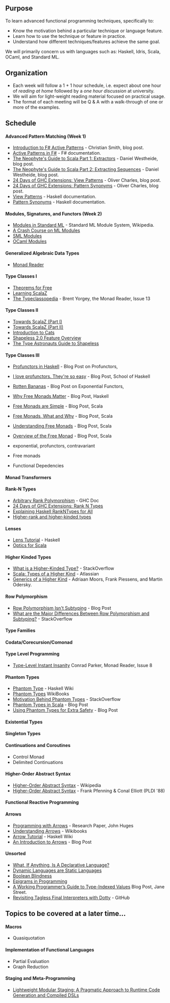 ## Purpose

To learn advanced functional programming techniques, specifically to:

- Know the motivation behind a particular technique or language feature.
- Learn how to use the technique or feature in practice.
- Understand how different techniques/features achieve the same goal. 

We will primarily concern us with languages such as: Haskell, Idris, Scala, OCaml, and Standard ML.

## Organization

- Each week will follow a 1 + 1 hour schedule, i.e. expect about one hour of *reading at home* followed by a *one hour discussion* at university.
- We will aim for light-weight reading material focused on practical usage.
- The format of each meeting will be Q & A with a walk-through of one or more of the examples.

## Schedule

#### Advanced Pattern Matching (Week 1)

- [Introduction to F# Active Patterns](https://blogs.msdn.microsoft.com/chrsmith/2008/02/21/introduction-to-f-active-patterns/) - Christian Smith, blog post.
- [Active Patterns in F#](https://docs.microsoft.com/en-us/dotnet/articles/fsharp/language-reference/active-patterns) - F# documentation.
- [The Neophyte's Guide to Scala Part 1: Extractors](http://danielwestheide.com/blog/2012/11/21/the-neophytes-guide-to-scala-part-1-extractors.html) - Daniel Westheide, blog post.
- [The Neophyte's Guide to Scala Part 2: Extracting Sequences](http://danielwestheide.com/blog/2012/11/28/the-neophytes-guide-to-scala-part-2-extracting-sequences.html) - Daniel Westheide, blog post.
- [24 Days of GHC Extensions: View Patterns](https://ocharles.org.uk/blog/posts/2014-12-02-view-patterns.html) - Oliver Charles, blog post.
- [24 Days of GHC Extensions: Pattern Synonyms](https://ocharles.org.uk/blog/posts/2014-12-03-pattern-synonyms.html)  - Oliver Charles, blog post.
- [View Patterns](https://downloads.haskell.org/~ghc/8.0.1/docs/html/users_guide/glasgow_exts.html#view-patterns) - Haskell documentation.
- [Pattern Synonyms](https://downloads.haskell.org/~ghc/8.0.1/docs/html/users_guide/glasgow_exts.html#pattern-synonyms) - Haskell documentation.

#### Modules, Signatures, and Functors (Week 2)

- [Modules in Standard ML](https://en.wikipedia.org/wiki/Standard_ML#Module_system) - Standard ML Module System, Wikipedia.
- [A Crash Course on ML Modules](http://jozefg.bitbucket.org/posts/2015-01-08-modules.html)
- [SML Modules](http://homepages.inf.ed.ac.uk/mfourman/teaching/mlCourse/notes/sml-modules.html)
- [OCaml Modules](https://ocaml.org/learn/tutorials/modules.html)

#### Generalized Algebraic Data Types 

- [Monad Reader](https://themonadreader.files.wordpress.com/2013/08/issue221.pdf)

#### Type Classes I

- [Theorems for Free](http://www.cs.sfu.ca/CourseCentral/831/burton/Notes/July14/free.pdf)
- [Learning ScalaZ](http://eed3si9n.com/learning-scalaz/index.html)
- [The Typeclassopedia](https://wiki.haskell.org/wikiupload/8/85/TMR-Issue13.pdf) - Brent Yorgey, the Monad Reader, Issue 13

#### Type Classes II

- [Towards ScalaZ (Part I)](http://typelevel.org/blog/2013/10/13/towards-scalaz-1.html)
- [Towards ScalaZ (Part II)](http://typelevel.org/blog/2013/12/15/towards-scalaz-2.html)
- [Introduction to Cats](http://underscore.io/blog/posts/2015/06/10/an-introduction-to-cats.html)
- [Shapeless 2.0 Feature Overview](https://github.com/milessabin/shapeless/wiki/Feature-overview:-shapeless-2.0.0)
- [The Type Astronauts Guide to Shapeless](https://github.com/underscoreio/shapeless-guide/blob/develop/dist/shapeless-guide.pdf)

#### Type Classes III

- [Profunctors in Haskell](http://blog.sigfpe.com/2011/07/profunctors-in-haskell.html) - Blog Post on Profunctors,
- [I love profunctors. They're so easy](https://www.schoolofhaskell.com/school/to-infinity-and-beyond/pick-of-the-week/profunctors) - Blog Post, School of Haskell
- [Rotten Bananas](http://comonad.com/reader/2008/rotten-bananas/) - Blog Post on Exponential Functors,
- [Why Free Monads Matter](http://www.haskellforall.com/2012/06/you-could-have-invented-free-monads.html) - Blog Post, Haskell
- [Free Monads are Simple](http://underscore.io/blog/posts/2015/04/14/free-monads-are-simple.html) - Blog Post, Scala
- [Free Monads, What and Why](https://softwaremill.com/free-monads/) - Blog Post, Scala
- [Understanding Free Monads](http://perevillega.com/understanding-free-monads) - Blog Post, Scala
- [Overview of the Free Monad](https://blog.scalac.io/2016/06/02/overview-of-free-monad-in-cats.html) - Blog Post, Scala

- exponential, profunctors, contravariant
- Free monads
- Functional Depedencies

#### Monad Transformers



#### Rank-N Types

- [Arbitrary Rank Polymorphism](https://downloads.haskell.org/~ghc/latest/docs/html/users_guide/glasgow_exts.html#arbitrary-rank-polymorphism) - GHC Doc
- [24 Days of GHC Extensions: Rank N Types](https://ocharles.org.uk/blog/guest-posts/2014-12-18-rank-n-types.html)
- [Explaining Haskell RankNTypes for All](http://sleepomeno.github.io/blog/2014/02/12/Explaining-Haskell-RankNTypes-for-all/)
- [Higher-rank and higher-kinded types](https://www.stephanboyer.com/post/115/higher-rank-and-higher-kinded-types)

#### Lenses

- [Lens Tutorial](https://hackage.haskell.org/package/lens-tutorial-1.0.2/docs/Control-Lens-Tutorial.html) - Haskell
- [Optics for Scala](http://julien-truffaut.github.io/Monocle/)

#### Higher Kinded Types

- [What is a Higher-Kinded Type?](http://stackoverflow.com/questions/6246719/what-is-a-higher-kinded-type-in-scala) - StackOverflow
- [Scala: Types of a Higher Kind](http://blogs.atlassian.com/2013/09/scala-types-of-a-higher-kind/) - Atlassian
- [Generics of a Higher Kind](http://adriaanm.github.io/files/higher.pdf) - Adriaan Moors, Frank Piessens, and Martin Odersky.

#### Row Polymorphism

- [Row Polymorphism Isn't Subtyping](https://brianmckenna.org/blog/row_polymorphism_isnt_subtyping) - Blog Post
- [What are the Major Differences Between Row Polymorphism and Subtyping?](http://cs.stackexchange.com/questions/53998/what-are-the-major-differences-between-row-polymorphism-and-subtyping) - StackOverflow

#### Type Families

#### Codata/Corecursion/Comonad

#### Type Level Programming

- [Type-Level Instant Insanity](https://wiki.haskell.org/wikiupload/d/dd/TMR-Issue8.pdf) Conrad Parker, Monad Reader, Issue 8

#### Phantom Types

- [Phantom Type](https://wiki.haskell.org/Phantom_type) - Haskell Wiki
- [Phantom Types](https://en.wikibooks.org/wiki/Haskell/Phantom_types) WikiBooks
- [Motivation Behind Phantom Types](http://stackoverflow.com/questions/28247543/motivation-behind-phantom-types) - StackOverflow
- [Phantom Types in Scala](https://blog.codecentric.de/en/2016/02/phantom-types-scala/) - Blog Post
- [Using Phantom Types for Extra Safety](http://blog.jakubarnold.cz/2014/07/08/using-phantom-types-for-extra-safety.html) - Blog Post

#### Existential Types

#### Singleton Types

#### Continuations and Coroutines

- Control Monad
- Delimited Continuations

#### Higher-Order Abstract Syntax

- [Higher-Order Abstract Syntax](https://en.wikipedia.org/wiki/Higher-order_abstract_syntax) - Wikipedia
- [Higher-Order Abstract Syntax](http://www.cs.cmu.edu/afs/cs/Web/People/fp/papers/pldi88.pdf) - Frank Pfenning & Conal Elliott (PLDI '88)


#### Functional Reactive Programming

#### Arrows

- [Programming with Arrows](http://www.cse.chalmers.se/~rjmh/afp-arrows.pdf) - Research Paper, John Huges
- [Understanding Arrows](https://en.wikibooks.org/wiki/Haskell/Understanding_arrows) - Wikibooks
- [Arrow Tutorial](https://wiki.haskell.org/Arrow_tutorial) - Haskell Wiki
- [An Introduction to Arrows](http://blog.thecrossbowstore.com/2016/04/06/an-introduction-into-building-your-own-arrows/) - Blog Post

#### Unsorted

- [What, If Anything, Is A Declarative Language?](https://existentialtype.wordpress.com/2013/07/18/what-if-anything-is-a-declarative-language/)
- [Dynamic Languages are Static Languages](https://existentialtype.wordpress.com/2011/03/19/dynamic-languages-are-static-languages/)
- [Boolean Blindness](http://www.cs.yale.edu/homes/perlis-alan/quotes.html)
- [Epigrams in Programming](http://www.cs.yale.edu/homes/perlis-alan/quotes.html)
- [A Working Programmer’s Guide to Type-Indexed Values](https://blogs.janestreet.com/a-working-programmers-guide-to-type-indexed-values/) Blog Post, Jane Street.
- [Revisiting Tagless Final Interpreters with Dotty](https://gist.github.com/OlivierBlanvillain/48bb5c66dbb0557da50465809564ee80) - GitHub

## Topics to be covered at a later time...

#### Macros

- Quasiquotation

#### Implementation of Functional Languages

- Partial Evaluation
- Graph Reduction

#### Staging and Meta-Programming

- [Lightweight Modular Staging: A Pragmatic Approach to Runtime Code Generation and Compiled DSLs](https://infoscience.epfl.ch/record/150347/files/gpce63-rompf.pdf)
